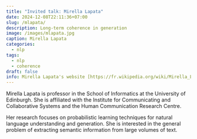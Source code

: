 ```yaml
---
title: "Invited talk: Mirella Lapata"
date: 2024-12-08T22:11:36+07:00
slug: /mlapata/
description: Long-term coherence in generation
image: /images/mlapata.jpg
caption: Mirella Lapata
categories:
  - nlp
tags:
  - nlp
  - coherence
draft: false
info: Mirella Lapata's website [https://fr.wikipedia.org/wiki/Mirella_Lapata](https://fr.wikipedia.org/wiki/Mirella_Lapata)
---
```


Mirella Lapata is professor in the School of Informatics at the University of Edinburgh.
She is affiliated with the Institute for Communicating and Collaborative Systems and the Human Communication Research Centre.

Her research focuses on probabilistic learning techniques for natural language understanding and generation.
She is interested in the general problem of extracting semantic information from large volumes of text.

